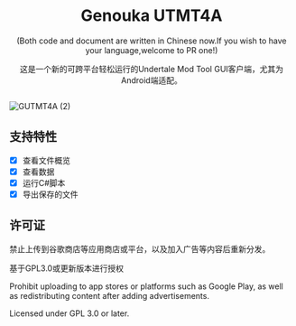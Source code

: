 
<div style="display:inline-block;text-align:center">
  
<h1>Genouka UTMT4A</h1>

<p>(Both code and document are written in Chinese now.If you wish to have your language,welcome to PR one!)</p>

<p>这是一个新的可跨平台轻松运行的Undertale Mod Tool GUI客户端，尤其为Android端适配。</p>

</div>


![GUTMT4A (2)](https://github.com/user-attachments/assets/4ba85607-3027-49c2-a1b5-f963aded16cc)

## 支持特性
* [x] 查看文件概览
* [x] 查看数据
* [x] 运行C#脚本
* [x] 导出保存的文件

## 许可证

禁止上传到谷歌商店等应用商店或平台，以及加入广告等内容后重新分发。

基于GPL3.0或更新版本进行授权
 
Prohibit uploading to app stores or platforms such as Google Play, as well as redistributing content after adding advertisements.

Licensed under GPL 3.0 or later.
